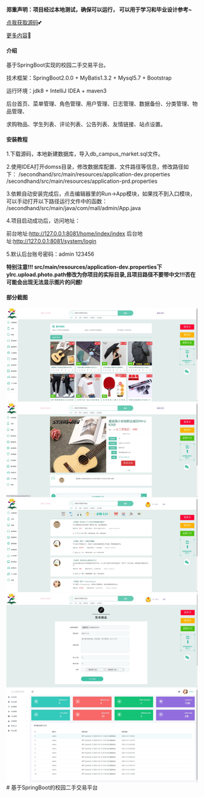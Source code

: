  **郑重声明：项目经过本地测试，确保可以运行， 可以用于学习和毕业设计参考~** 

[点我获取源码](https://x-x.fun/e/NU71a66be61dE)💕

[更多内容](http://blog.cyrobot.top/blog)🤞

#### 介绍
基于SpringBoot实现的校园二手交易平台。

技术框架：SpringBoot2.0.0 + MyBatis1.3.2 + Mysql5.7 + Bootstrap

运行环境：jdk8 + IntelliJ IDEA + maven3

后台首页、菜单管理、角色管理、用户管理、日志管理、数据备份、分类管理、物品管理、

求购物品、学生列表、评论列表、公告列表、友情链接、站点设置。

#### 安装教程

1.下载源码，本地新建数据库，导入db_campus_market.sql文件。

2.使用IDEA打开domss目录，修改数据库配置、文件路径等信息，修改路径如下：
/secondhand/src/main/resources/application-dev.properties
/secondhand/src/main/resources/application-prd.properties

3.依赖自动安装完成后，点击编辑器里的Run->App模块，如果找不到入口模块，可以手动打开以下路径运行文件中的函数：
/secondhand/src/main/java/com/mall/admin/App.java

4.项目启动成功后，访问地址：

 前台地址:http://127.0.0.1:8081/home/index/index
 后台地址:http://127.0.0.1:8081/system/login

5.默认后台账号密码：admin 123456

 **特别注意!!!  src/main/resources/application-dev.properties下ylrc.upload.photo.path修改为你项目的实际目录,且项目路径不要带中文!!!否在可能会出现无法显示图片的问题!** 

#### 部分截图
![输入图片说明](1.png)![输入图片说明](2.png)![输入图片说明](3.png)![输入图片说明](4.png)
![输入图片说明](5.png)# 基于SpringBoot的校园二手交易平台
